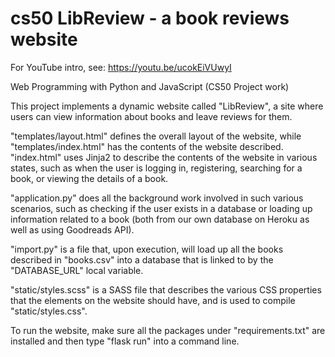 # cs50 LibReview - a book reviews website

For YouTube intro, see: https://youtu.be/ucokEiVUwyI

Web Programming with Python and JavaScript (CS50 Project work)

This project implements a dynamic website called "LibReview", a site where users can view information about books and 
leave reviews for them. 

"templates/layout.html" defines the overall layout of the website, while "templates/index.html" has the contents of the
website described. "index.html" uses Jinja2 to describe the contents of the website in various states, such as when the
user is logging in, registering, searching for a book, or viewing the details of a book. 

"application.py" does all the background work involved in such various scenarios, such as checking if the user exists
in a database or loading up information related to a book (both from our own database on Heroku as well as using
Goodreads API).

"import.py" is a file that, upon execution, will load up all the books described in "books.csv" into a database that is
linked to by the "DATABASE_URL" local variable.

"static/styles.scss" is a SASS file that describes the various CSS properties that the elements on the website should
have, and is used to compile "static/styles.css".

To run the website, make sure all the packages under "requirements.txt" are installed and then type "flask run" into a
command line.


